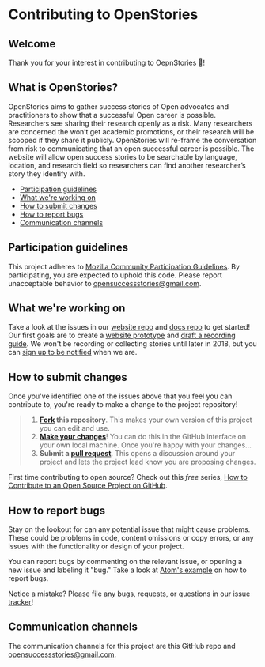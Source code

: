 # Contributing to OpenStories

## Welcome
Thank you for your interest in contributing to OepnStories :tada:! 

## What is OpenStories?
OpenStories aims to gather success stories of Open advocates and practitioners to show that a successful Open career is possible.  Researchers see sharing their research openly as a risk. Many researchers are concerned the won’t get academic promotions, or their research will be scooped if they share it publicly. OpenStories will re-frame the conversation from risk to communicating that an open successful career is possible. The website will allow open success stories to be searchable by language, location, and research field so researchers can find another researcher’s story they identify with.

* [Participation guidelines](#participation-guidelines)
* [What we're working on](#what-were-working-on)
* [How to submit changes](#how-to-submit-changes)
* [How to report bugs](#how-to-report-bugs)
* [Communication channels](#communication-channels)

## Participation guidelines

This project adheres to [Mozilla Community Participation Guidelines](https://www.mozilla.org/en-US/about/governance/policies/participation/). By participating, you are expected to uphold this code. Please report unacceptable behavior to opensuccessstories@gmail.com.

## What we're working on

Take a look at the issues in our [website repo](https://github.com/OpenStories/website/issues/) and [docs repo](https://github.com/OpenStories/docs/issues/) to get started! Our first goals are to create a [website prototype](https://github.com/OpenStories/website/issues/1) and [draft a recording guide](https://github.com/OpenStories/docs/issues/1). We won't be recording or collecting stories until later in 2018, but you can [sign up to be notified](http://bit.ly/OpenStoriesNotify) when we are.

## How to submit changes

Once you've identified one of the issues above that you feel you can contribute to, you're ready to make a change to the project repository!
 
> 1. **[Fork](https://help.github.com/articles/fork-a-repo/) this repository**. This makes your own version of this project you can edit and use.
> 2. **[Make your changes](https://guides.github.com/activities/forking/#making-changes)**! You can do this in the GitHub interface on your own local machine. Once you're happy with your changes...
> 3. **Submit a [pull request](https://help.github.com/articles/proposing-changes-to-a-project-with-pull-requests/)**. This opens a discussion around your project and lets the project lead know you are proposing changes.

First time contributing to open source? Check out this *free* series, [How to Contribute to an Open Source Project on GitHub](https://egghead.io/series/how-to-contribute-to-an-open-source-project-on-github).

## How to report bugs

Stay on the lookout for can any potential issue that might cause problems. These could be problems in code, content omissions or copy errors, or any issues with the functionality or design of your project. 

You can report bugs by commenting on the relevant issue, or opening a new issue and labeling it "bug." Take a look at [Atom's example](https://github.com/atom/atom/blob/master/CONTRIBUTING.md#reporting-bugs) on how to report bugs.

Notice a mistake? Please file any bugs, requests, or questions in our [issue tracker](https://github.com/OpenStories/docs/issues)!

## Communication channels

The communication channels for this project are this GitHub repo and opensuccessstories@gmail.com.
